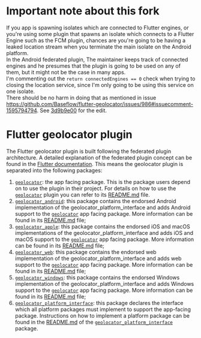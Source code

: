 # Important note about this fork
If you app is spawning isolates which are connected to Flutter engines, or you're using some plugin that spawns an isolate which connects to a Flutter Engine such as the FCM plugin, chances are you're going to be having a leaked location stream when you terminate the main isolate on the Android platform.\
In the Android federated plugin, The maintainer keeps track of connected engines and he presumes that the plugin is going to be used on any of them, but it might not be the case in many apps.\
I'm commenting out the ```return connectedEngines == 0``` check when trying to closing the location service, since I'm only going to be using this service on one isolate.\
There should be no harm in doing that as mentioned in issue https://github.com/Baseflow/flutter-geolocator/issues/986#issuecomment-1595794794. See [3d9b9e00](https://github.com/Baseflow/flutter-geolocator/commit/3d9b9e00d971197ff334c66afd35452f4639b066) for the edit.

# Flutter geolocator plugin

The Flutter geolocator plugin is built following the federated plugin architecture. A detailed explanation of the federated plugin concept can be found in the [Flutter documentation](https://flutter.dev/docs/development/packages-and-plugins/developing-packages#federated-plugins). This means the geolocator plugin is separated into the following packages:

1. [`geolocator`][1]: the app facing package. This is the package users depend on to use the plugin in their project. For details on how to use the [`geolocator`][1] plugin you can refer to its [README.md][2] file.
2. [`geolocator_android`][3]: this package contains the endorsed Android implementation of the geolocator_platform_interface and adds Android support to the [`geolocator`][1] app facing package. More information can be found in its [README.md][4] file;
2. [`geolocator_apple`][5]: this package contains the endorsed iOS and macOS implementations of the geolocator_platform_interface and adds iOS and macOS support to the [`geolocator`][1] app facing package. More information can be found in its [README.md][6] file;
2. [`geolocator_web`][7]: this package contains the endorsed web implementation of the geolocator_platform_interface and adds web support to the [`geolocator`][1] app facing package. More information can be found in its [README.md][8] file;
2. [`geolocator_windows`][9]: this package contains the endorsed Windows implementation of the geolocator_platform_interface and adds Windows support to the [`geolocator`][1] app facing package. More information can be found in its [README.md][10] file;
3. [`geolocator_platform_interface`][11]: this package declares the interface which all platform packages must implement to support the app-facing package. Instructions on how to implement a platform package can be found in the [README.md][12] of the [`geolocator_platform_interface`][11] package.

[1]: ./geolocator
[2]: ./geolocator/README.md
[3]: ./geolocator_android
[4]: ./geolocator_android/README.md
[5]: ./geolocator_apple
[6]: ./geolocator_apple/README.md
[7]: ./geolocator_web
[8]: ./geolocator_web/README.md
[9]: ./geolocator_windows
[10]: ./geolocator_windows/README.md
[11]: ./geolocator_platform_interface
[12]: ./geolocator_platform_interface/README.md
